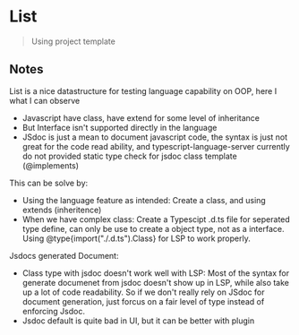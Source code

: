 # List

> Using project template

## Notes

List is a nice datastructure for testing language capability on OOP, here I what I can observe
- Javascript have class, have extend for some level of inheritance
- But Interface isn't supported directly in the language
- JSdoc is just a mean to document javascript code, the syntax is just not great for the code read ability, and typescript-language-server currently do not provided static type check for jsdoc class template (@implements)

This can be solve by:
- Using the language feature as intended: Create a class, and using extends (inheritence)
- When we have complex class: Create a Typescipt .d.ts file for seperated type define, can only be use to create a object type, not as a interface. Using @type{import("./<type>.d.ts").Class} for LSP to work properly.

Jsdocs generated Document:
- Class type with jsdoc doesn't work well with LSP: Most of the syntax for generate documenet from jsdoc doesn't show up in LSP, while also take up a lot of code readability. So if we don't really rely on JSdoc for document generation, just forcus on a fair level of type instead of enforcing Jsdoc.
- Jsdoc default is quite bad in UI, but it can be better with plugin
